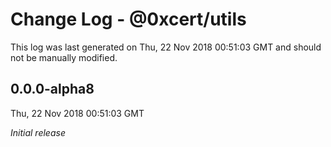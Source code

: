 # Change Log - @0xcert/utils

This log was last generated on Thu, 22 Nov 2018 00:51:03 GMT and should not be manually modified.

## 0.0.0-alpha8
Thu, 22 Nov 2018 00:51:03 GMT

*Initial release*

